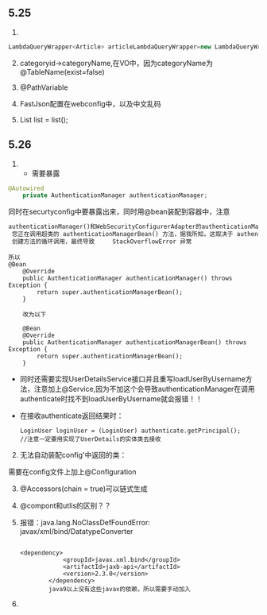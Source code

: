 ## 5.25

1. 

```java
LambdaQueryWrapper<Article> articleLambdaQueryWrapper=new LambdaQueryWrapper<>();
```

2. categoryid->categoryName,在VO中，因为categoryName为@TableName(exist=false)

3. @PathVariable

4. FastJson配置在webconfig中，以及中文乱码

5. List<Link> list = list();

## 5.26

1. - 需要暴露

```java
@Autowired
    private AuthenticationManager authenticationManager;

```

  同时在securtyconfig中要暴露出来，同时用@bean装配到容器中，注意

```txt
authenticationManager()和WebSecurityConfigurerAdapter的authenticationManagerBean()是两个不同的方法，并且		   
 您正在调用超类的 authenticationManagerBean() 方法，据我所知，这取决于 authenticationManager() 方法.这反过来会	
 创建方法的循环调用，最终导致 	StackOverflowError 异常
```

```
所以
@Bean
    @Override
    public AuthenticationManager authenticationManager() throws Exception {
        return super.authenticationManagerBean();
    }
    
    改为以下
    
    @Bean
    @Override
    public AuthenticationManager authenticationManagerBean() throws Exception {
        return super.authenticationManagerBean();
    }
```

- 同时还需要实现UserDetailsService接口并且重写loadUserByUsername方法，注意加上@Service,因为不加这个会导致authenticationManager在调用authenticate时找不到loadUserByUsername就会报错！！

- 在接收authenticate返回结果时：

  ```
  LoginUser loginUser = (LoginUser) authenticate.getPrincipal();
  //注意一定要用实现了UserDetails的实体类去接收
  ```

  

2. 无法自动装配config'中返回的类：

需要在config文件上加上@Configuration

3. @Accessors(chain = true)可以链式生成

4. @compont和utlis的区别？？

5. 报错：java.lang.NoClassDefFoundError: javax/xml/bind/DatatypeConverter

   ```
   
   <dependency>
               <groupId>javax.xml.bind</groupId>
               <artifactId>jaxb-api</artifactId>
               <version>2.3.0</version>
           </dependency>
           java9以上没有这些javax的依赖，所以需要手动加入
   ```

6. 